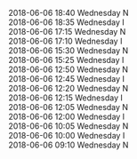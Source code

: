 2018-06-06 18:40 Wednesday  N  
2018-06-06 18:35 Wednesday  I  
2018-06-06 17:15 Wednesday  N  
2018-06-06 17:10 Wednesday  I  
2018-06-06 15:30 Wednesday  N  
2018-06-06 15:25 Wednesday  I  
2018-06-06 12:50 Wednesday  N  
2018-06-06 12:45 Wednesday  I  
2018-06-06 12:20 Wednesday  N  
2018-06-06 12:15 Wednesday  I  
2018-06-06 12:05 Wednesday  N  
2018-06-06 12:00 Wednesday  I  
2018-06-06 10:05 Wednesday  N  
2018-06-06 10:00 Wednesday  I  
2018-06-06 09:10 Wednesday  N  
